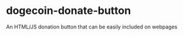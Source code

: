 dogecoin-donate-button
======================

An HTML/JS donation button that can be easily included on webpages
